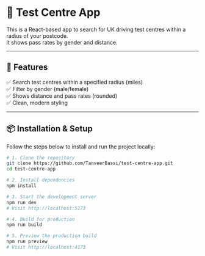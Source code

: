 # 🧪 Test Centre App

This is a React-based app to search for UK driving test centres within a radius of your postcode.  
It shows pass rates by gender and distance.

---

## 🚀 Features

✅ Search test centres within a specified radius (miles)  
✅ Filter by gender (male/female)  
✅ Shows distance and pass rates (rounded)  
✅ Clean, modern styling

---

## 📦 Installation & Setup

Follow the steps below to install and run the project locally:

```bash
# 1. Clone the repository
git clone https://github.com/TanveerBassi/test-centre-app.git
cd test-centre-app

# 2. Install dependencies
npm install

# 3. Start the development server
npm run dev
# Visit http://localhost:5173

# 4. Build for production
npm run build

# 5. Preview the production build
npm run preview
# Visit http://localhost:4173
